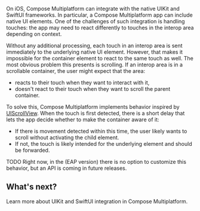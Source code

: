 [//]: # (title: Handling touch events with interop on iOS)

<title label="EAP">Handling touch events with interop on iOS</title>

On iOS, Compose Multiplatform can integrate with the native UIKit and SwiftUI frameworks. In particular,
a Compose Multiplatform app can include native UI elements. One of the challenges of such integration is handling touches:
the app may need to react differently to touches in the interop area depending on context.

Without any additional processing, each touch in an interop area is sent immediately to the underlying native UI element.
However, that makes it impossible for the container element to react to the same touch as well.
The most obvious problem this presents is scrolling. If an interop area is in a scrollable container, the user might expect
that the area:

* reacts to their touch when they want to interact with it,
* doesn't react to their touch when they want to scroll the parent container.

To solve this, Compose Multiplatform implements behavior inspired by [UIScrollView](https://developer.apple.com/documentation/uikit/uiscrollview).
When the touch is first detected, there is a short delay that lets the app decide whether to make the container aware of it:

* If there is movement detected within this time, the user likely wants to scroll without activating the child element.
* If not, the touch is likely intended for the underlying element and should be forwarded.

TODO Right now, in the (EAP version) there is no option to customize this behavior, but an API is coming in future releases.

## What's next?

Learn more about UIKit and SwiftUI integration in Compose Multiplatform.